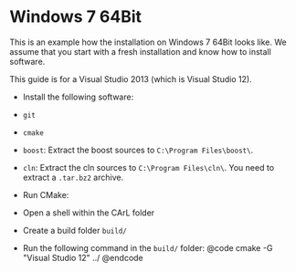 Windows 7 64Bit
==========

This is an example how the installation on Windows 7 64Bit looks like.
We assume that you start with a fresh installation and know how to install software.

This guide is for a Visual Studio 2013 (which is Visual Studio 12).

- Install the following software:
 - `git`
 - `cmake`
 - `boost`: Extract the boost sources to `C:\Program Files\boost\`.
 - `cln`: Extract the cln sources to `C:\Program Files\cln\`. You need to extract a `.tar.bz2` archive.

- Run CMake:
 - Open a shell within the CArL folder
 - Create a build folder `build/`
 - Run the following command in the `build/` folder:
@code
cmake -G "Visual Studio 12" ../
@endcode
